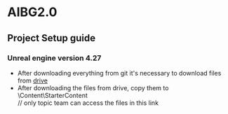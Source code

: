 # AIBG2.0 

## Project Setup guide
### Unreal engine version 4.27
- After downloading everything from git it's necessary to download files from [drive](https://drive.google.com/drive/folders/1GM_QaXlkjFkm0HQBa4cApN_j7Djc9thl?usp=sharing)
- After downloading the files from drive, copy them to \Content\StarterContent\
// only topic team can access the files in this link

